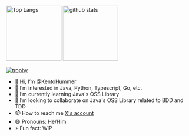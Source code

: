 <p align="left"> 
  <img alt="Top Langs" height="150px" src="https://github-readme-stats.vercel.app/api/top-langs/?username=KentoHummer&layout=compact&count_private=true&show_icons=true" />
  <img alt="github stats" height="150px" src="https://github-readme-stats.vercel.app/api?username=KentoHummer&count_private=true&show_icons=true&show_icons=true" />
</p>

[![trophy](https://github-profile-trophy.vercel.app/?username=KentoHummer&column=4
)](https://github.com/ryo-ma/github-profile-trophy)

- 👋 Hi, I’m @KentoHummer
- 👀 I’m interested in Java, Python, Typescript, Go, etc.
- 🌱 I’m currently learning Java's OSS Library
- 💞️ I’m looking to collaborate on Java's OSS Library related to BDD and TDD
- 📫 How to reach me [X's account](https://twitter.com/KentoHummer)
- 😄 Pronouns: He/Him
- ⚡ Fun fact: WIP

<!---
KentoHummer/KentoHummer is a ✨ special ✨ repository because its `README.md` (this file) appears on your GitHub profile.
You can click the Preview link to take a look at your changes.
--->
